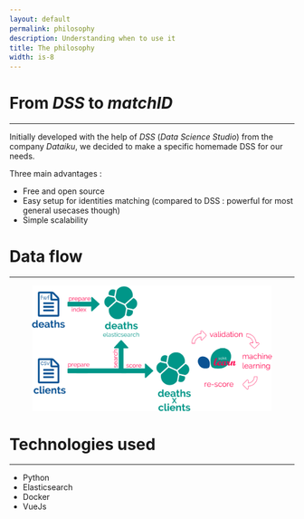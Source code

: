 ```yaml
---
layout: default
permalink: philosophy
description: Understanding when to use it
title: The philosophy
width: is-8
---
```


# From *DSS* to *matchID*
----

Initially developed with the help of *DSS* (*Data Science Studio*) from the company *Dataiku*, we decided to make a specific homemade DSS for our needs.

Three main advantages :
  * Free and open source
  * Easy setup for identities matching (compared to DSS : powerful for most general usecases though)
  * Simple scalability

# Data flow
----
<figure class="image">
 <img src="/assets/images/workflow.png">
</figure>

# Technologies used
----

  * Python
  * Elasticsearch
  * Docker
  * VueJs

